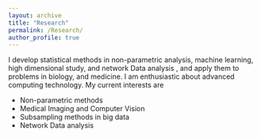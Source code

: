 ```yaml
---
layout: archive
title: "Research"
permalink: /Research/
author_profile: true
---
```

I develop statistical methods in non-parametric analysis, machine learning, high dimensional study, and network Data analysis
, and apply them to problems in biology, and medicine. I am enthusiastic about advanced computing technology. My current interests are

* Non-parametric methods
* Medical Imaging and Computer Vision
* Subsampling methods in big data
* Network Data analysis
